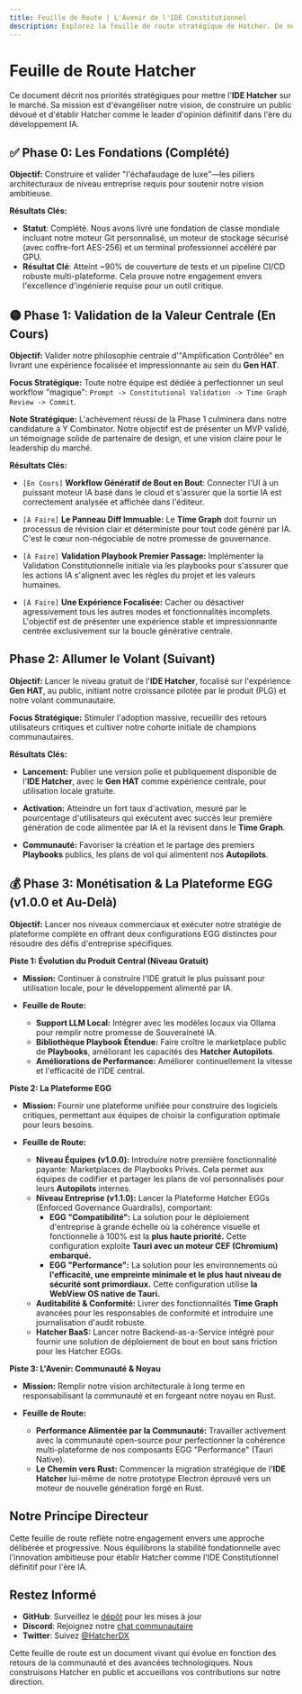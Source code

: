 ```yaml
---
title: Feuille de Route | L'Avenir de l'IDE Constitutionnel
description: Explorez la feuille de route stratégique de Hatcher. De notre "échafaudage de luxe" fondateur à l'allumage de notre volant PLG et au lancement de la plateforme EGG entreprise, voyez comment nous construisons l'avenir du développement IA contrôlé.
---
```


# Feuille de Route Hatcher

Ce document décrit nos priorités stratégiques pour mettre l'**IDE Hatcher** sur le marché. Sa mission est d'évangéliser notre vision, de construire un public dévoué et d'établir Hatcher comme le leader d'opinion définitif dans l'ère du développement IA.

## ✅ Phase 0: Les Fondations (Complété)

**Objectif:** Construire et valider "l'échafaudage de luxe"—les piliers architecturaux de niveau entreprise requis pour soutenir notre vision ambitieuse.

**Résultats Clés:**

- **Statut**: Complété. Nous avons livré une fondation de classe mondiale incluant notre moteur Git personnalisé, un moteur de stockage sécurisé (avec coffre-fort AES-256) et un terminal professionnel accéléré par GPU.
- **Résultat Clé**: Atteint ~90% de couverture de tests et un pipeline CI/CD robuste multi-plateforme. Cela prouve notre engagement envers l'excellence d'ingénierie requise pour un outil critique.

## 🟡 Phase 1: Validation de la Valeur Centrale (En Cours)

**Objectif:** Valider notre philosophie centrale d'"Amplification Contrôlée" en livrant une expérience focalisée et impressionnante au sein du **Gen HAT**.

**Focus Stratégique:** Toute notre équipe est dédiée à perfectionner un seul workflow "magique": `Prompt -> Constitutional Validation -> Time Graph Review -> Commit`.

**Note Stratégique:** L'achèvement réussi de la Phase 1 culminera dans notre candidature à Y Combinator. Notre objectif est de présenter un MVP validé, un témoignage solide de partenaire de design, et une vision claire pour le leadership du marché.

**Résultats Clés:**

- `[En Cours]` **Workflow Génératif de Bout en Bout**: Connecter l'UI à un puissant moteur IA basé dans le cloud et s'assurer que la sortie IA est correctement analysée et affichée dans l'éditeur.

- `[À Faire]` **Le Panneau Diff Immuable:** Le **Time Graph** doit fournir un processus de révision clair et déterministe pour tout code généré par IA. C'est le cœur non-négociable de notre promesse de gouvernance.

- `[À Faire]` **Validation Playbook Premier Passage:** Implémenter la Validation Constitutionnelle initiale via les playbooks pour s'assurer que les actions IA s'alignent avec les règles du projet et les valeurs humaines.

- `[À Faire]` **Une Expérience Focalisée:** Cacher ou désactiver agressivement tous les autres modes et fonctionnalités incomplets. L'objectif est de présenter une expérience stable et impressionnante centrée exclusivement sur la boucle générative centrale.

## <DocIcon type="rocket" inline /> Phase 2: Allumer le Volant (Suivant)

**Objectif:** Lancer le niveau gratuit de l'**IDE Hatcher**, focalisé sur l'expérience **Gen HAT**, au public, initiant notre croissance pilotée par le produit (PLG) et notre volant communautaire.

**Focus Stratégique:** Stimuler l'adoption massive, recueillir des retours utilisateurs critiques et cultiver notre cohorte initiale de champions communautaires.

**Résultats Clés:**

- **Lancement:** Publier une version polie et publiquement disponible de l'**IDE Hatcher**, avec le **Gen HAT** comme expérience centrale, pour utilisation locale gratuite.

- **Activation:** Atteindre un fort taux d'activation, mesuré par le pourcentage d'utilisateurs qui exécutent avec succès leur première génération de code alimentée par IA et la révisent dans le **Time Graph**.

- **Communauté:** Favoriser la création et le partage des premiers **Playbooks** publics, les plans de vol qui alimentent nos **Autopilots**.

## 💰 Phase 3: Monétisation & La Plateforme EGG (v1.0.0 et Au-Delà)

**Objectif:** Lancer nos niveaux commerciaux et exécuter notre stratégie de plateforme complète en offrant deux configurations EGG distinctes pour résoudre des défis d'entreprise spécifiques.

**Piste 1: Évolution du Produit Central (Niveau Gratuit)**

- **Mission:** Continuer à construire l'IDE gratuit le plus puissant pour utilisation locale, pour le développement alimenté par IA.

- **Feuille de Route:**
  - **Support LLM Local:** Intégrer avec les modèles locaux via Ollama pour remplir notre promesse de Souveraineté IA.
  - **Bibliothèque Playbook Étendue:** Faire croître le marketplace public de **Playbooks**, améliorant les capacités des **Hatcher Autopilots**.
  - **Améliorations de Performance:** Améliorer continuellement la vitesse et l'efficacité de l'IDE central.

**Piste 2: La Plateforme EGG**

- **Mission:** Fournir une plateforme unifiée pour construire des logiciels critiques, permettant aux équipes de choisir la configuration optimale pour leurs besoins.

- **Feuille de Route:**
  - **Niveau Équipes (v1.0.0):** Introduire notre première fonctionnalité payante: Marketplaces de Playbooks Privés. Cela permet aux équipes de codifier et partager les plans de vol personnalisés pour leurs **Autopilots** internes.
  - **Niveau Entreprise (v1.1.0):** Lancer la Plateforme Hatcher EGGs (Enforced Governance Guardrails), comportant:
    - **EGG "Compatibilité":** La solution pour le déploiement d'entreprise à grande échelle où la cohérence visuelle et fonctionnelle à 100% est la **plus haute priorité.** Cette configuration exploite **Tauri avec un moteur CEF (Chromium) embarqué.**
    - **EGG "Performance":** La solution pour les environnements où **l'efficacité, une empreinte minimale et le plus haut niveau de sécurité sont primordiaux.** Cette configuration utilise **la WebView OS native de Tauri.**
  - **Auditabilité & Conformité:** Livrer des fonctionnalités **Time Graph** avancées pour les responsables de conformité et introduire une journalisation d'audit robuste.
  - **Hatcher BaaS:** Lancer notre Backend-as-a-Service intégré pour fournir une solution de déploiement de bout en bout sans friction pour les Hatcher EGGs.

**Piste 3: L'Avenir: Communauté & Noyau**

- **Mission:** Remplir notre vision architecturale à long terme en responsabilisant la communauté et en forgeant notre noyau en Rust.

- **Feuille de Route:**
  - **Performance Alimentée par la Communauté:** Travailler activement avec la communauté open-source pour perfectionner la cohérence multi-plateforme de nos composants EGG "Performance" (Tauri Native).
  - **Le Chemin vers Rust:** Commencer la migration stratégique de l'**IDE Hatcher** lui-même de notre prototype Electron éprouvé vers un moteur de nouvelle génération forgé en Rust.

## Notre Principe Directeur

Cette feuille de route reflète notre engagement envers une approche délibérée et progressive. Nous équilibrons la stabilité fondationnelle avec l'innovation ambitieuse pour établir Hatcher comme l'IDE Constitutionnel définitif pour l'ère IA.

## Restez Informé

- **GitHub**: Surveillez le [dépôt](https://github.com/HatcherDX/dx-engine) pour les mises à jour
- **Discord**: Rejoignez notre [chat communautaire](https://discord.gg/hatcher)
- **Twitter**: Suivez [@HatcherDX](https://twitter.com/HatcherDX)

Cette feuille de route est un document vivant qui évolue en fonction des retours de la communauté et des avancées technologiques. Nous construisons Hatcher en public et accueillons vos contributions sur notre direction.

<PageCTA
  title="Façonnez l'Avenir Avec Nous"
  subtitle="Vos retours et contributions font avancer notre feuille de route"
  buttonText="Rejoignez la Discussion"
  buttonLink="https://discord.gg/hatcher"
  buttonStyle="secondary"
  footer="Construire l'avenir du développement, ensemble"
/>
